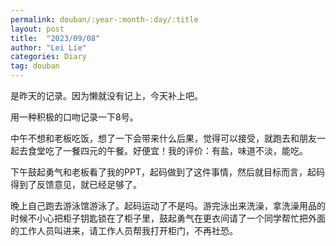 ```yaml
---
permalink: douban/:year-:month-:day/:title
layout: post
title:  "2023/09/08"
author: "Lei Lie"
categories: Diary
tag: douban
---
```


是昨天的记录。因为懒就没有记上，今天补上吧。

用一种积极的口吻记录一下8号。

中午不想和老板吃饭，想了一下会带来什么后果，觉得可以接受，就跑去和朋友一起去食堂吃了一餐四元的午餐。好便宜！我的评价：有盐，味道不淡，能吃。

下午鼓起勇气和老板看了我的PPT，起码做到了这件事情，然后就目标而言，起码得到了反馈意见，就已经足够了。

晚上自己跑去游泳馆游泳了。起码运动了不是吗。游完泳出来洗澡，拿洗澡用品的时候不小心把柜子钥匙锁在了柜子里，鼓起勇气在更衣间请了一个同学帮忙把外面的工作人员叫进来，请工作人员帮我打开柜门，不再社恐。
